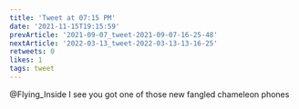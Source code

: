 ```yaml
---
title: 'Tweet at 07:15 PM'
date: '2021-11-15T19:15:59'
prevArticle: '2021-09-07_tweet-2021-09-07-16-25-48'
nextArticle: '2022-03-13_tweet-2022-03-13-13-16-25'
retweets: 0
likes: 1
tags: tweet
---
```

@Flying_Inside I see you got one of those new fangled chameleon phones